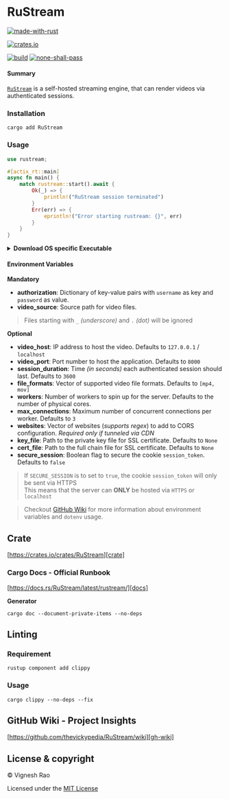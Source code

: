 # RuStream

[![made-with-rust][rust-logo]][rust-src-page]

[![crates.io][crates-logo]][crate]

[![build][gh-logo]][build]
[![none-shall-pass][nsp-logo]][nsp]

#### Summary
[`RuStream`][repo] is a self-hosted streaming engine, that can render videos via authenticated sessions.

### Installation

```shell
cargo add RuStream
```

### Usage
```rust
use rustream;

#[actix_rt::main]
async fn main() {
    match rustream::start().await {
        Ok(_) => {
            println!("RuStream session terminated")
        }
        Err(err) => {
            eprintln!("Error starting rustream: {}", err)
        }
    }
}
```

<details>
<summary><strong>Download OS specific Executable</strong></summary>

###### macOS
```shell
curl -o RuStream-Darwin-x86_64.tar.gz -LH "Accept: application/octet-stream" "https://github.com/thevickypedia/RuStream/releases/latest/download/RuStream-Darwin-x86_64.tar.gz"
```

###### Linux
```shell
curl -o RuStream-Linux-x86_64.tar.gz -LH "Accept: application/octet-stream" "https://github.com/thevickypedia/RuStream/releases/latest/download/RuStream-Linux-x86_64.tar.gz"
```

###### RaspberryPi
```shell
curl -o RuStream-RaspberryPi.tar.gz -LH "Accept: application/octet-stream" "https://github.com/thevickypedia/RuStream/releases/latest/download/RuStream-RaspberryPi.tar.gz"
```

###### Windows
```shell
curl -o RuStream-Windows-x86_64.zip -LH "Accept: application/octet-stream" "https://github.com/thevickypedia/RuStream/releases/latest/download/RuStream-Windows-x86_64.zip"
```
</details>

#### Environment Variables

**Mandatory**
- **authorization**: Dictionary of key-value pairs with `username` as key and `password` as value.
- **video_source**: Source path for video files.
> Files starting with `_` _(underscore)_ and `.` _(dot)_ will be ignored

**Optional**
- **video_host**: IP address to host the video. Defaults to `127.0.0.1` / `localhost`
- **video_port**: Port number to host the application. Defaults to `8000`
- **session_duration**: Time _(in seconds)_ each authenticated session should last. Defaults to `3600`
- **file_formats**: Vector of supported video file formats. Defaults to `[mp4, mov]`
- **workers**: Number of workers to spin up for the server. Defaults to the number of physical cores.
- **max_connections**: Maximum number of concurrent connections per worker. Defaults to `3`
- **websites**: Vector of websites (_supports regex_) to add to CORS configuration. _Required only if tunneled via CDN_
- **key_file**: Path to the private key file for SSL certificate. Defaults to `None`
- **cert_file**: Path to the full chain file for SSL certificate. Defaults to `None`
- **secure_session**: Boolean flag to secure the cookie `session_token`. Defaults to `false`
> If `SECURE_SESSION` is to set to `true`, the cookie `session_token` will only be sent via HTTPS<br>
> This means that the server can **ONLY** be hosted via `HTTPS` or `localhost`

> Checkout [GitHub Wiki][gh-wiki-env] for more information about environment variables and `dotenv` usage.

## Crate
[https://crates.io/crates/RuStream][crate]

### Cargo Docs - Official Runbook
[https://docs.rs/RuStream/latest/rustream/][docs]

**Generator**
```shell
cargo doc --document-private-items --no-deps
```

## Linting
### Requirement
```shell
rustup component add clippy
```
### Usage
```shell
cargo clippy --no-deps --fix
```

## GitHub Wiki - Project Insights
[https://github.com/thevickypedia/RuStream/wiki][gh-wiki]

## License & copyright

&copy; Vignesh Rao

Licensed under the [MIT License][license]

[repo]: https://github.com/thevickypedia/RuStream
[license]: https://github.com/thevickypedia/RuStream/blob/main/LICENSE
[build]: https://github.com/thevickypedia/RuStream/actions/workflows/rust.yml
[rust-src-page]: https://www.rust-lang.org/
[rust-logo]: https://img.shields.io/badge/Made%20with-Rust-black?style=for-the-badge&logo=Rust
[gh-logo]: https://github.com/thevickypedia/RuStream/actions/workflows/rust.yml/badge.svg
[nsp-logo]: https://github.com/thevickypedia/RuStream/actions/workflows/none.yml/badge.svg
[nsp]: https://github.com/thevickypedia/RuStream/actions/workflows/none.yml
[crate]: https://crates.io/crates/RuStream
[gh-checks]: https://github.com/thevickypedia/RuStream/actions/workflows/rust.yml
[crates-logo]: https://img.shields.io/crates/v/RuStream.svg
[gh-wiki]: https://github.com/thevickypedia/RuStream/wiki
[gh-wiki-env]: https://github.com/thevickypedia/RuStream/wiki/Environment-Variables
[docs]: https://docs.rs/RuStream/latest/rustream/
